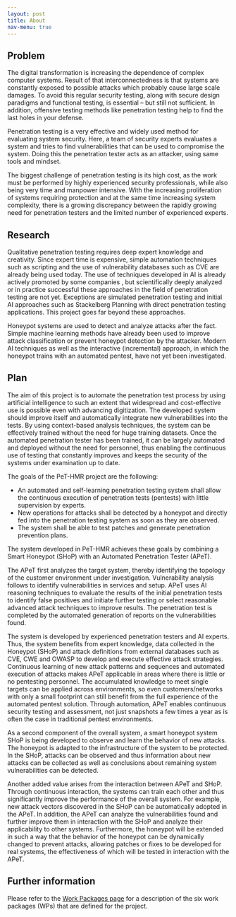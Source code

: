 ```yaml
---
layout: post
title: About
nav-menu: true
---
```


## Problem

The digital transformation is increasing the dependence of complex computer
systems. Result of that interconnectedness is that systems are constantly
exposed to possible attacks which probably cause large scale damages. To avoid
this regular security testing, along with secure design paradigms and
functional testing, is essential – but still not sufficient. In addition,
offensive testing methods like penetration testing help to find the last holes
in your defense.

Penetration testing is a very effective and widely used method for evaluating
system security. Here, a team of security experts evaluates a system and tries
to find vulnerabilities that can be used to compromise the system. Doing this
the penetration tester acts as an attacker, using same tools and mindset.

The biggest challenge of penetration testing is its high cost, as the work must
be performed by highly experienced security professionals, while also being
very time and manpower intensive. With the increasing proliferation of systems
requiring protection and at the same time increasing system complexity, there
is a growing discrepancy between the rapidly growing need for penetration
testers and the limited number of experienced experts.


## Research

Qualitative penetration testing requires deep expert knowledge and creativity.
Since expert time is expensive, simple automation techniques such as scripting
and the use of vulnerability databases such as CVE are already being used
today. The use of techniques developed in AI is already actively promoted by
some companies , but scientifically deeply analyzed or in practice successful
these approaches in the field of penetration testing are not yet. Exceptions
are simulated penetration testing and initial AI approaches such as Stackelberg
Planning with direct penetration testing applications. This project goes far
beyond these approaches.

Honeypot systems are used to detect and analyze attacks after the fact. Simple
machine learning methods have already been used to improve attack
classification or prevent honeypot detection by the attacker. Modern AI
techniques as well as the interactive (incremental) approach, in which the
honeypot trains with an automated pentest, have not yet been investigated.


## Plan

The aim of this project is to automate the penetration test process by using
artificial intelligence to such an extent that widespread and cost-effective
use is possible even with advancing digitization. The developed system should
improve itself and automatically integrate new vulnerabilities into the tests.
By using context-based analysis techniques, the system can be effectively
trained without the need for huge training datasets. Once the automated
penetration tester has been trained, it can be largely automated and deployed
without the need for personnel, thus enabling the continuous use of testing
that constantly improves and keeps the security of the systems under
examination up to date.

The goals of the PeT-HMR project are the following:

- An automated and self-learning penetration testing system shall allow the
  continuous execution of penetration tests (pentests) with little supervision
  by experts.
- New operations for attacks shall be detected by a honeypot and directly fed
  into the penetration testing system as soon as they are observed.
- The system shall be able to test patches and generate penetration prevention
  plans.

The system developed in PeT-HMR achieves these goals by combining a Smart
Honeypot (SHoP) with an Automated Penetration Tester (APeT).

The APeT first analyzes the target system, thereby identifying the topology of
the customer environment under investigation. Vulnerability analysis follows to
identify vulnerabilities in services and setup. APeT uses AI reasoning
techniques to evaluate the results of the initial penetration tests to identify
false positives and initiate further testing or select reasonable advanced
attack techniques to improve results. The penetration test is completed by the
automated generation of reports on the vulnerabilities found.

The system is developed by experienced penetration testers and AI experts.
Thus, the system benefits from expert knowledge, data collected in the Honeypot
(SHoP) and attack definitions from external databases such as CVE, CWE and
OWASP to develop and execute effective attack strategies. Continuous learning
of new attack patterns and sequences and automated execution of attacks makes
APeT applicable in areas where there is little or no pentesting personnel. The
accumulated knowledge to meet single targets can be applied across
environments, so even customers/networks with only a small footprint can still
benefit from the full experience of the automated pentest solution. Through
automation, APeT enables continuous security testing and assessment, not just
snapshots a few times a year as is often the case in traditional pentest
environments.

As a second component of the overall system, a smart honeypot system SHoP is
being developed to observe and learn the behavior of new attacks. The honeypot
is adapted to the infrastructure of the system to be protected. In the SHoP,
attacks can be observed and thus information about new attacks can be collected
as well as conclusions about remaining system vulnerabilities can be detected.

Another added value arises from the interaction between APeT and SHoP. Through
continuous interaction, the systems can train each other and thus significantly
improve the performance of the overall system. For example, new attack vectors
discovered in the SHoP can be automatically adopted in the APeT. In addition,
the APeT can analyze the vulnerabilities found and further improve them in
interaction with the SHoP and analyze their applicability to other systems.
Furthermore, the honeypot will be extended in such a way that the behavior of
the honeypot can be dynamically changed to prevent attacks, allowing patches or
fixes to be developed for real systems, the effectiveness of which will be
tested in interaction with the APeT.

## Further information

Please refer to the [Work Packages page](workpackages.html) for a description
of the six work packages (WPs) that are defined for the project.

